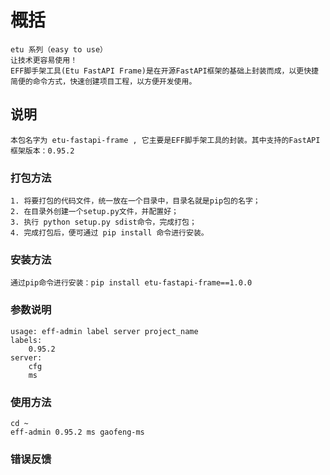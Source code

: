 # 概括
    etu 系列（easy to use）
    让技术更容易使用！
    EFF脚手架工具(Etu FastAPI Frame)是在开源FastAPI框架的基础上封装而成，以更快捷简便的命令方式，快速创建项目工程，以方便开发使用。
    

## 说明
    本包名字为 etu-fastapi-frame , 它主要是EFF脚手架工具的封装。其中支持的FastAPI框架版本：0.95.2


### 打包方法
    1. 将要打包的代码文件，统一放在一个目录中，目录名就是pip包的名字；
    2. 在目录外创建一个setup.py文件，并配置好；
    3. 执行 python setup.py sdist命令，完成打包；
    4. 完成打包后，便可通过 pip install 命令进行安装。

### 安装方法
    通过pip命令进行安装：pip install etu-fastapi-frame==1.0.0
   

### 参数说明
```shell
usage: eff-admin label server project_name
labels:
    0.95.2
server:
    cfg
    ms
```


### 使用方法
```shell
cd ~
eff-admin 0.95.2 ms gaofeng-ms
```


### 错误反馈